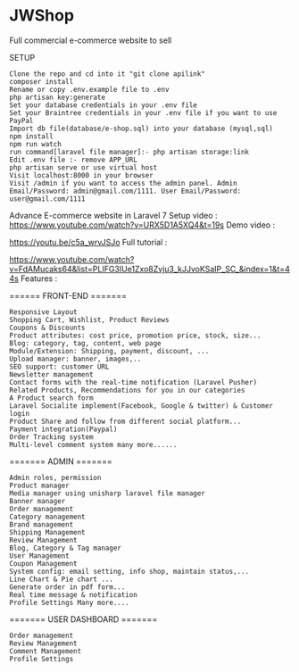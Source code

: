 # JWShop
 Full commercial e-commerce website to sell

SETUP

    Clone the repo and cd into it "git clone apilink"
    composer install
    Rename or copy .env.example file to .env
    php artisan key:generate
    Set your database credentials in your .env file
    Set your Braintree credentials in your .env file if you want to use PayPal
    Import db file(database/e-shop.sql) into your database (mysql,sql)
    npm install
    npm run watch
    run command[laravel file manager]:- php artisan storage:link
    Edit .env file :- remove APP_URL
    php artisan serve or use virtual host
    Visit localhost:8000 in your browser
    Visit /admin if you want to access the admin panel. Admin Email/Password: admin@gmail.com/1111. User Email/Password: user@gmail.com/1111

Advance E-commerce website in Laravel 7
Setup video : https://www.youtube.com/watch?v=URX5D1A5XQ4&t=19s
Demo video :

https://youtu.be/c5a_wrvJSJo
Full tutorial :

https://www.youtube.com/watch?v=FdAMucaks64&list=PLIFG3IUe1Zxo8Zvju3_kJJvoKSaIP_SC_&index=1&t=44s
Features :

====== FRONT-END =======

    Responsive Layout
    Shopping Cart, Wishlist, Product Reviews
    Coupons & Discounts
    Product attributes: cost price, promotion price, stock, size...
    Blog: category, tag, content, web page
    Module/Extension: Shipping, payment, discount, ...
    Upload manager: banner, images,..
    SEO support: customer URL
    Newsletter management
    Contact forms with the real-time notification (Laravel Pusher)
    Related Products, Recommendations for you in our categories
    A Product search form
    Laravel Socialite implement(Facebook, Google & twitter) & Customer login
    Product Share and follow from different social platform...
    Payment integration(Paypal)
    Order Tracking system
    Multi-level comment system many more......

======= ADMIN =======

    Admin roles, permission
    Product manager
    Media manager using unisharp laravel file manager
    Banner manager
    Order management
    Category management
    Brand management
    Shipping Management
    Review Management
    Blog, Category & Tag manager
    User Management
    Coupon Management
    System config: email setting, info shop, maintain status,...
    Line Chart & Pie chart ...
    Generate order in pdf form...
    Real time message & notification
    Profile Settings Many more....

======= USER DASHBOARD =======

    Order management
    Review Management
    Comment Management
    Profile Settings
